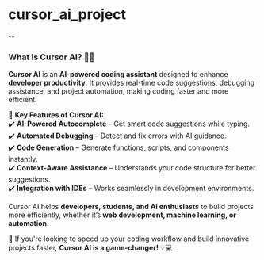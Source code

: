 # cursor_ai_project
--
### **What is Cursor AI?** 🤖✨  

**Cursor AI** is an **AI-powered coding assistant** designed to enhance **developer productivity**. It provides real-time code suggestions, debugging assistance, and project automation, making coding faster and more efficient.  

🚀 **Key Features of Cursor AI:**  
✔️ **AI-Powered Autocomplete** – Get smart code suggestions while typing.  
✔️ **Automated Debugging** – Detect and fix errors with AI guidance.  
✔️ **Code Generation** – Generate functions, scripts, and components instantly.  
✔️ **Context-Aware Assistance** – Understands your code structure for better suggestions.  
✔️ **Integration with IDEs** – Works seamlessly in development environments.  

Cursor AI helps **developers, students, and AI enthusiasts** to build projects more efficiently, whether it’s **web development, machine learning, or automation**.  

🔹 If you're looking to speed up your coding workflow and build innovative projects faster, **Cursor AI is a game-changer!** 💡💻  

